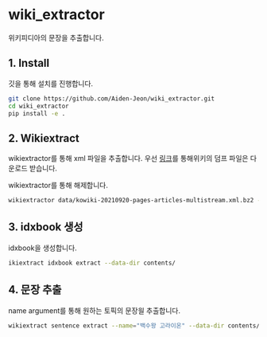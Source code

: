 # wiki_extractor

위키피디아의 문장을 추출합니다.

## 1. Install
깃을 통해 설치를 진행합니다.
```bash
git clone https://github.com/Aiden-Jeon/wiki_extractor.git
cd wiki_extractor
pip install -e .
```

## 2. Wikiextract
wikiextractor를 통해 xml 파일을 추출합니다.
우선 [링크](https://dumps.wikimedia.org/kowiki/latest/kowiki-latest-pages-articles-multistream.xml.bz2)를 통해위키의 덤프 파일은 다운로드 받습니다. 

wikiextractor를 통해 해제합니다.
```bash
wikiextractor data/kowiki-20210920-pages-articles-multistream.xml.bz2 -o contents/
```

## 3. idxbook 생성
idxbook을 생성합니다.
```bash
ikiextract idxbook extract --data-dir contents/
```

## 4. 문장 추출
name argument를 통해 원하는 토픽의 문장읠 추출합니다.
```bash
wikiextract sentence extract --name="백수왕 고라이온" --data-dir contents/ --idxbook idxbook.tsv --save-dir results/
```
